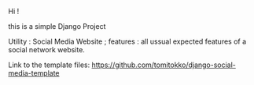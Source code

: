 Hi !

this is a simple Django Project 

Utility : Social Media Website ; features : all ussual expected features of a social network website.




































Link to the template files: https://github.com/tomitokko/django-social-media-template
